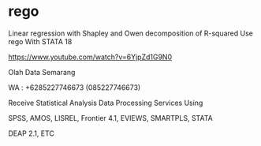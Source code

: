 # rego
Linear regression with Shapley and Owen decomposition of R-squared Use rego With STATA 18

https://www.youtube.com/watch?v=6YjpZd1G9N0

Olah Data Semarang

WA : +6285227746673 (085227746673)

Receive Statistical Analysis Data Processing Services Using

SPSS, AMOS, LISREL, Frontier 4.1, EVIEWS, SMARTPLS, STATA

DEAP 2.1, ETC
